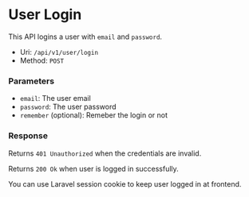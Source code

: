 # User Login
This API logins a user with `email` and `password`.

- Uri: `/api/v1/user/login`
- Method: `POST`

### Parameters
- `email`: The user email
- `password`: The user password
- `remember` (optional): Remeber the login or not

### Response
Returns `401 Unauthorized` when the credentials are invalid.

Returns `200 Ok` when user is logged in successfully.

You can use Laravel session cookie to keep user logged in at frontend.
